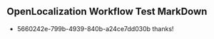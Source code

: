 ## OpenLocalization Workflow Test MarkDown
* 5660242e-799b-4939-840b-a24ce7dd030b thanks!

<!--HONumber=Jul16_HO3-->


